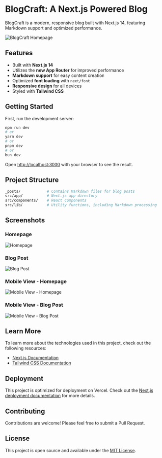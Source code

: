 # BlogCraft: A Next.js Powered Blog

BlogCraft is a modern, responsive blog built with Next.js 14, featuring Markdown support and optimized performance.

![BlogCraft Homepage](/public/screenshots/home.jpg)

## Features

- Built with **Next.js 14**
- Utilizes the **new App Router** for improved performance
- **Markdown support** for easy content creation
- Optimized **font loading** with `next/font`
- **Responsive design** for all devices
- Styled with **Tailwind CSS**

## Getting Started

First, run the development server:

```bash
npm run dev
# or
yarn dev
# or
pnpm dev
# or
bun dev
```

Open [http://localhost:3000](http://localhost:3000) with your browser to see the result.

## Project Structure

```bash
_posts/            # Contains Markdown files for blog posts
src/app/           # Next.js app directory
src/components/    # React components
src/lib/           # Utility functions, including Markdown processing
```

## Screenshots

### Homepage

![Homepage](/public/screenshots/home.jpg)

### Blog Post

![Blog Post](/public/screenshots/blog-post.jpg)

### Mobile View - Homepage

![Mobile View - Homepage](/public/screenshots/mobile-home.jpg)

### Mobile View - Blog Post

![Mobile View - Blog Post](/public/screenshots/mobile-blog-post.jpg)

## Learn More

To learn more about the technologies used in this project, check out the following resources:

- [Next.js Documentation](https://nextjs.org/docs)
- [Tailwind CSS Documentation](https://tailwindcss.com/docs)

## Deployment

This project is optimized for deployment on Vercel. Check out the [Next.js deployment documentation](https://nextjs.org/docs/deployment) for more details.

## Contributing

Contributions are welcome! Please feel free to submit a Pull Request.

## License

This project is open source and available under the [MIT License](./LICENSE).
